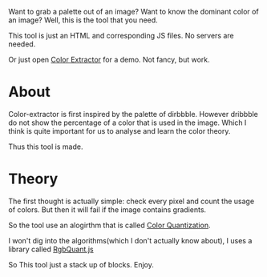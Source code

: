 Want to grab a palette out of an image? Want to know the dominant color of an
image? Well, this is the tool that you need.

This tool is just an HTML and corresponding JS files. No servers are needed.

Or just open [Color Extractor](http://lotabout.me/color-extractor/) for a
demo. Not fancy, but work.

# About
Color-extractor is first inspired by the palette of dirbbble. However dribbble
do not show the percentage of a color that is used in the image. Which I think
is quite important for us to analyse and learn the color theory.

Thus this tool is made.

# Theory

The first thought is actually simple: check every pixel and count the usage of
colors. But then it will fail if the image contains gradients.

So the tool use an alogirthm that is called [Color Quantization](https://en.wikipedia.org/wiki/Color_quantization).

I won't dig into the algorithms(which I don't actually know about), I uses a
library called [RgbQuant.js](https://github.com/leeoniya/RgbQuant.js)

So This tool just a stack up of blocks. Enjoy.
